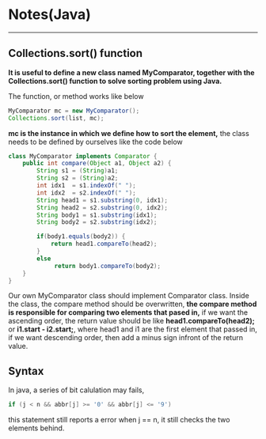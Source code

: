 # Notes(Java)

---

## Collections.sort() function

**It is useful to define a new class named MyComparator, together with the Collections.sort() function to solve sorting problem using Java.**

The function, or method works like below

```java
MyComparator mc = new MyComparator();
Collections.sort(list, mc);
```

**mc is the instance in which we define how to sort the element,** the class needs to be defined by ourselves like the code below

```java
class MyComparator implements Comparator {      
    public int compare(Object a1, Object a2) {
        String s1 = (String)a1;
        String s2 = (String)a2;
        int idx1  = s1.indexOf(" ");
        int idx2  = s2.indexOf(" ");
        String head1 = s1.substring(0, idx1);
        String head2 = s2.substring(0, idx2);
        String body1 = s1.substring(idx1);
        String body2 = s2.substring(idx2);

        if(body1.equals(body2)) {
          	return head1.compareTo(head2);
        }
        else
         	 return body1.compareTo(body2);
    }
}
```

Our own MyComparator class should implement Comparator class. Inside the class, the compare method should be overwritten, **the compare method is responsible for comparing  two elements that pased in,** if we want the ascending order, the return value should be like **head1.compareTo(head2);** or **i1.start - i2.start;**, where head1 and i1 are the first element that passed in, if we want descending order, then add a minus sign infront of the return value.

## Syntax

In java, a series of bit calulation may fails,

```java
if (j < n && abbr[j] >= '0' && abbr[j] <= '9')
```

this statement still reports a error when j == n, it still checks the two elements behind.